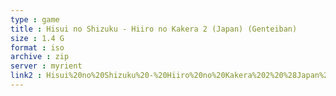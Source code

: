 ```yaml
---
type : game
title : Hisui no Shizuku - Hiiro no Kakera 2 (Japan) (Genteiban)
size : 1.4 G
format : iso
archive : zip
server : myrient
link2 : Hisui%20no%20Shizuku%20-%20Hiiro%20no%20Kakera%202%20%28Japan%29%20%28Genteiban%29
---
```

